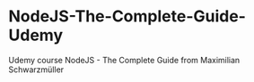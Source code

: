 # NodeJS-The-Complete-Guide-Udemy
Udemy course NodeJS - The Complete Guide from Maximilian Schwarzmüller
